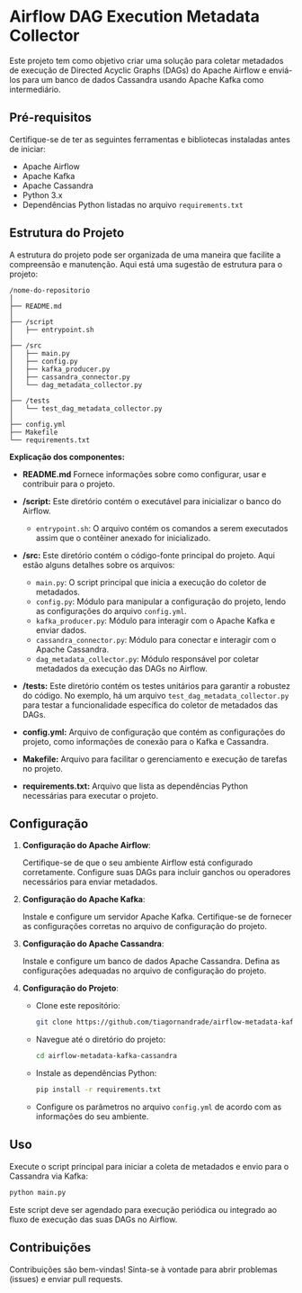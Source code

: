 # Airflow DAG Execution Metadata Collector

Este projeto tem como objetivo criar uma solução para coletar metadados de execução de Directed Acyclic Graphs (DAGs) do Apache Airflow e enviá-los para um banco de dados Cassandra usando Apache Kafka como intermediário.

## Pré-requisitos

Certifique-se de ter as seguintes ferramentas e bibliotecas instaladas antes de iniciar:

- Apache Airflow
- Apache Kafka
- Apache Cassandra
- Python 3.x
- Dependências Python listadas no arquivo `requirements.txt`

## Estrutura do Projeto

A estrutura do projeto pode ser organizada de uma maneira que facilite a compreensão e manutenção. Aqui está uma sugestão de estrutura para o projeto:

```
/nome-do-repositorio
│
├── README.md
│
├── /script
│   ├── entrypoint.sh
│
├── /src
│   ├── main.py
│   ├── config.py
│   ├── kafka_producer.py
│   ├── cassandra_connector.py
│   └── dag_metadata_collector.py
│
├── /tests
│   └── test_dag_metadata_collector.py
│
├── config.yml
├── Makefile
└── requirements.txt
```

**Explicação dos componentes:**

- **README.md** Fornece informações sobre como configurar, usar e contribuir para o projeto.

- **/script:** Este diretório contém o executável para inicializar o banco do Airflow.
  - `entrypoint.sh`: O arquivo contém os comandos a serem executados assim que o contêiner anexado for inicializado.

- **/src:** Este diretório contém o código-fonte principal do projeto. Aqui estão alguns detalhes sobre os arquivos:
  - `main.py`: O script principal que inicia a execução do coletor de metadados.
  - `config.py`: Módulo para manipular a configuração do projeto, lendo as configurações do arquivo `config.yml`.
  - `kafka_producer.py`: Módulo para interagir com o Apache Kafka e enviar dados.
  - `cassandra_connector.py`: Módulo para conectar e interagir com o Apache Cassandra.
  - `dag_metadata_collector.py`: Módulo responsável por coletar metadados da execução das DAGs no Airflow.

- **/tests:** Este diretório contém os testes unitários para garantir a robustez do código. No exemplo, há um arquivo `test_dag_metadata_collector.py` para testar a funcionalidade específica do coletor de metadados das DAGs.

- **config.yml:** Arquivo de configuração que contém as configurações do projeto, como informações de conexão para o Kafka e Cassandra.

- **Makefile:** Arquivo para facilitar o gerenciamento e execução de tarefas no projeto.

- **requirements.txt:** Arquivo que lista as dependências Python necessárias para executar o projeto.

## Configuração

1. **Configuração do Apache Airflow**: 

    Certifique-se de que o seu ambiente Airflow está configurado corretamente. Configure suas DAGs para incluir ganchos ou operadores necessários para enviar metadados.

2. **Configuração do Apache Kafka**:

    Instale e configure um servidor Apache Kafka. Certifique-se de fornecer as configurações corretas no arquivo de configuração do projeto.

3. **Configuração do Apache Cassandra**:

    Instale e configure um banco de dados Apache Cassandra. Defina as configurações adequadas no arquivo de configuração do projeto.

4. **Configuração do Projeto**:

    - Clone este repositório:

        ```bash
        git clone https://github.com/tiagornandrade/airflow-metadata-kafka-cassandra.git
        ```

    - Navegue até o diretório do projeto:

        ```bash
        cd airflow-metadata-kafka-cassandra
        ```

    - Instale as dependências Python:

        ```bash
        pip install -r requirements.txt
        ```

    - Configure os parâmetros no arquivo `config.yml` de acordo com as informações do seu ambiente.

## Uso

Execute o script principal para iniciar a coleta de metadados e envio para o Cassandra via Kafka:

```bash
python main.py
```

Este script deve ser agendado para execução periódica ou integrado ao fluxo de execução das suas DAGs no Airflow.

## Contribuições

Contribuições são bem-vindas! Sinta-se à vontade para abrir problemas (issues) e enviar pull requests.
